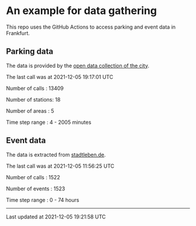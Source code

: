 # An example for data gathering

This repo uses the GitHub Actions to access parking and event data in Frankfurt.

## Parking data
The data is provided by the [open data collection of the city](https://www.offenedaten.frankfurt.de/).

The last call was at 2021-12-05 19:17:01 UTC

Number of calls   : 13409

Number of stations:    18

Number of areas   :     5

Time step range   :     4 -  2005 minutes


## Event data
The data is extracted from [stadtleben.de](https://stadtleben.de/frankfurt/).

The last call was at 2021-12-05 11:56:25 UTC

Number of calls   : 1522

Number of events  : 1523

Time step range   :    0 -   74 hours


----

Last updated at 2021-12-05 19:21:58 UTC
